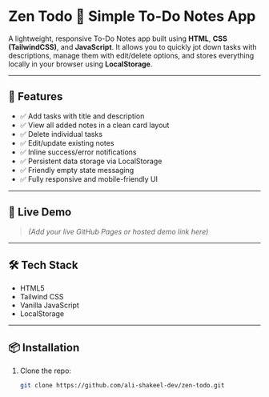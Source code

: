# Zen Todo 📝 Simple To-Do Notes App

A lightweight, responsive To-Do Notes app built using **HTML**, **CSS (TailwindCSS)**, and **JavaScript**. It allows you to quickly jot down tasks with descriptions, manage them with edit/delete options, and stores everything locally in your browser using **LocalStorage**.

---

## 🔧 Features

- ✅ Add tasks with title and description
- ✅ View all added notes in a clean card layout
- ✅ Delete individual tasks
- ✅ Edit/update existing notes
- ✅ Inline success/error notifications
- ✅ Persistent data storage via LocalStorage
- ✅ Friendly empty state messaging
- ✅ Fully responsive and mobile-friendly UI

---

## 🚀 Live Demo

> *(Add your live GitHub Pages or hosted demo link here)*

---

## 🛠️ Tech Stack

- HTML5
- Tailwind CSS
- Vanilla JavaScript
- LocalStorage

---

## 📦 Installation

1. Clone the repo:
   ```bash
   git clone https://github.com/ali-shakeel-dev/zen-todo.git
